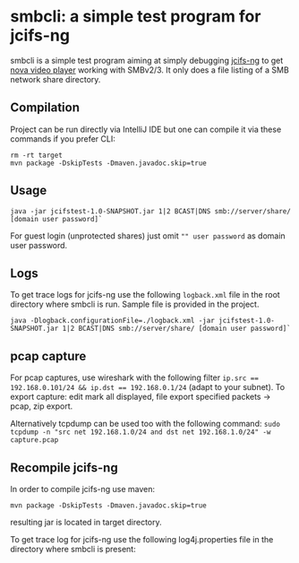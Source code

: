 # smbcli: a simple test program for jcifs-ng
smbcli is a simple test program aiming at simply debugging [jcifs-ng](https://github.com/AgNO3/jcifs-ng) to get [nova video player](https://github.com/nova-video-player/aos-AVP) working with SMBv2/3.
It only does a file listing of a SMB network share directory.

## Compilation
Project can be run directly via IntelliJ IDE but one can compile it via these commands if you prefer CLI:
```
rm -rt target
mvn package -DskipTests -Dmaven.javadoc.skip=true
```
## Usage
```
java -jar jcifstest-1.0-SNAPSHOT.jar 1|2 BCAST|DNS smb://server/share/ [domain user password]`
```
For guest login (unprotected shares) just omit `"" user password` as domain user password.

## Logs
To get trace logs for jcifs-ng use the following `logback.xml` file in the root directory where smbcli is run. Sample file is provided in the project.
```
java -Dlogback.configurationFile=./logback.xml -jar jcifstest-1.0-SNAPSHOT.jar 1|2 BCAST|DNS smb://server/share/ [domain user password]`
```

## pcap capture
For pcap captures, use wireshark with the following filter `ip.src == 192.168.0.101/24 && ip.dst == 192.168.0.1/24` (adapt to your subnet).
To export capture: edit mark all displayed, file export specified packets -> pcap, zip export.

Alternatively tcpdump can be used too with the following command: `sudo tcpdump -n "src net 192.168.1.0/24 and dst net 192.168.1.0/24" -w capture.pcap`

## Recompile jcifs-ng
In order to compile jcifs-ng use maven: 
```
mvn package -DskipTests -Dmaven.javadoc.skip=true
```
resulting jar is located in target directory.

To get trace log for jcifs-ng use the following log4j.properties file in the directory where smbcli is present:
